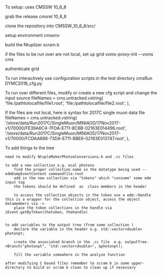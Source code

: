 




To setup: uses CMSSW 10_6_8

grab the release
cmsrel 10_6_8

clone the repository into CMSSW_10_6_8/src/

setup environment
cmsenv

build the Ntuplizer
scram b

if the files to be run over are not local, set up grid
voms-proxy-init --voms cms

authenticate grid

To run interactively use configuration scripts in the test directory
cmsRun DYMC2018_cfg.py 


To run over different files, modify or create a new cfg script and change the input source
	fileNames = cms.untracked.vstring(
		'file:/pathtolocalfile/file1.root',
		'file:/pathtolocalfile/file2.root',
	),

If the files are not local, here is syntax for 2017C single muon data file
	fileNames = cms.untracked.vstring(
		'/store/data/Run2017C/SingleMuon/MINIAOD/17Nov2017-v1/70000/FE39A6C4-7FDA-E711-8C6B-02163E014496.root',
	        '/store/data/Run2017C/SingleMuon/MINIAOD/17Nov2017-v1/70000/FCDAA686-73DA-E711-BBE6-02163E013747.root',
	),		



To add things to the tree 

	need to modify NtupleMakerPhotonConversions.h and .cc files

	to add a new collection e.g. ecal photons 
		find the proper collection name in the datatype being used -- edmDumpEventContent someaodfile.root
		add in the new collection via "tokens" which "consume" some edm input tag
		the tokens should be defined  as  class members in the header

		to access the collection objects in the token use a edm::Handle this is a wrapper for the collection object, access the object datamembers via ->
		place the token collections in the handle via iEvent.getByToken(thetoken, thehandle)


	to add variables to the output tree (from some collection )
		declare the variable in the header e.g. std::vector<double> photonpt;

		create the associated branch in the .cc file  e.g. outputTree->Branch("photonpt", "std::vector<double>", &photonpt);
	
		fill the variable somewhere in the analyze function

	after modifying C based files remember to scram b in some upper-directory to build or scram b clean to clean up if necessary

		
